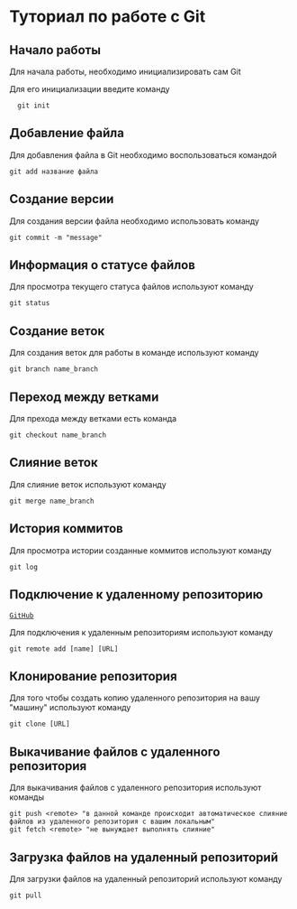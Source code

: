 # Туториал по работе с Git

## Начало работы

Для начала работы, необходимо инициализировать сам Git

Для его инициализации введите команду 

```
  git init
```

## Добавление файла

Для добавления файла в Git необходимо воспользоваться командой 

```
git add название файла
```

## Создание версии

Для создания версии файла необходимо использовать команду
```
git commit -m "message"
```

## Информация о статусе файлов

Для просмотра текущего статуса файлов используют команду
~~~
git status
~~~

## Создание веток

Для создания веток для работы в команде используют команду
```
git branch name_branch
```
## Переход между ветками

Для прехода между ветками есть команда

```
git checkout name_branch
```
## Слияние веток

Для слияние веток используют команду
~~~
git merge name_branch
~~~

## История коммитов

Для просмотра истории созданные коммитов используют команду

~~~
git log
~~~

## Подключение к удаленному репозиторию

<code>[GitHub](https://github.com/)</code>

Для подключения к удаленным репозиториям используют команду

~~~
git remote add [name] [URL]
~~~

## Клонирование репозитория

Для того чтобы создать копию удаленного репозитория на вашу "машину" используют команду
~~~
git clone [URL]
~~~

## Выкачивание файлов с удаленного репозитория

Для выкачивания файлов с удаленного репозитория используют команды

~~~
git push <remote> "в данной команде происходит автоматическое слияние файлов из удаленного репозитория с вашим локальным" 
git fetch <remote> "не вынуждает выполнять слияние"
~~~

## Загрузка файлов на удаленный репозиторий

Для загрузки файлов на удаленный репозиторий используют команду 

~~~
git pull
~~~

